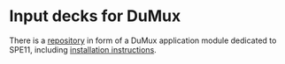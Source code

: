 # Input decks for DuMux

There is a [repository](https://git.iws.uni-stuttgart.de/dumux-appl/dumux-spe11)
in form of a DuMux application module dedicated to SPE11, including
[installation instructions](https://git.iws.uni-stuttgart.de/dumux-appl/dumux-spe11/-/blob/main/README.md).
